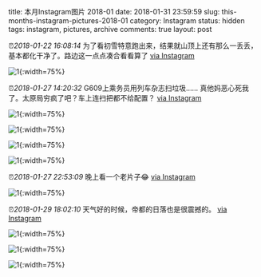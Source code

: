 title: 本月Instagram图片 2018-01
date: 2018-01-31 23:59:59
slug: this-months-instagram-pictures-2018-01
category: Instagram
status: hidden
tags: instagram, pictures, archive
comments: true
layout: post

⏰_2018-01-22 16:08:14_ 为了看初雪特意跑出来，结果就山顶上还有那么一丢丢，基本都化干净了。路边这一点点凑合看看算了
[via Instagram](https://www.instagram.com/p/BePpYFGDDXfjyonNw6BP43Ldwx91U4dxki0E2U0/)

![1](https://scontent-lax3-2.cdninstagram.com/vp/f3a803f0c0c3f1672b6aa2b48fb0ff0e/5DAB14CB/t51.2885-15/e35/26187274_162230901084292_446740696875925504_n.jpg?_nc_ht=scontent-lax3-2.cdninstagram.com){:width=75%}



⏰_2018-01-27 14:20:32_ G609上乘务员用列车杂志扫垃圾…… 真他妈恶心死我了。太原局穷疯了吧？车上连扫把都不给配置？
[via Instagram](https://www.instagram.com/p/BecVBnjjYwqHyTal3YvkU_IYZ5yJN8HeXOmd2I0/)

![1](https://scontent-lax3-2.cdninstagram.com/vp/825ed7f4300aab6f3e3a3257c5af4624/5DB4EF9F/t51.2885-15/e35/26866048_165353924190060_1724688768188809216_n.jpg?_nc_ht=scontent-lax3-2.cdninstagram.com){:width=75%}

![1](https://scontent-lax3-2.cdninstagram.com/vp/0baf05fca6622de8c177da8d2a99ac29/5DB760BB/t51.2885-15/e35/26332392_165058554120377_3971733091004710912_n.jpg?_nc_ht=scontent-lax3-2.cdninstagram.com){:width=75%}

![1](https://scontent-lax3-2.cdninstagram.com/vp/33c308a848a2483d78a065d4d703e5a4/5DA2AD10/t51.2885-15/e35/26863920_890892247747591_271099881911746560_n.jpg?_nc_ht=scontent-lax3-2.cdninstagram.com){:width=75%}

![1](https://scontent-lax3-2.cdninstagram.com/vp/e79b0af8e8349de5ab30cf11f3dcbc86/5DAC345D/t51.2885-15/e35/26863878_1674749295978140_7474731387107409920_n.jpg?_nc_ht=scontent-lax3-2.cdninstagram.com){:width=75%}

⏰_2018-01-27 22:53:09_ 晚上看一个老片子😂
[via Instagram](https://www.instagram.com/p/BedPsKmDWMRtTPIdFCaEbu4nhGxMT8SHzXINhA0/)

![1](https://scontent-lax3-2.cdninstagram.com/vp/51aac339b658ee8057a1d6c1a3a90f78/5DACF217/t51.2885-15/e35/26182856_1900212200290972_6824472990600658944_n.jpg?_nc_ht=scontent-lax3-2.cdninstagram.com){:width=75%}



⏰_2018-01-29 18:02:10_ 天气好的时候，帝都的日落也是很震撼的。
[via Instagram](https://www.instagram.com/p/Beh3-xXFWTyoiNYF-B-Tjlk4eVmJfpzAdHM0k00/)

![1](https://scontent-lax3-2.cdninstagram.com/vp/e61fdcaa953f69a9f4fda8a4d50acc4b/5DBFB3EF/t51.2885-15/e35/27578926_414968168934024_4492892707693264896_n.jpg?_nc_ht=scontent-lax3-2.cdninstagram.com){:width=75%}

![1](https://scontent-lax3-2.cdninstagram.com/vp/ec9c3f7550345b9db93f389d14daba48/5DB599D9/t51.2885-15/e35/26868794_569384833399769_1615486948355342336_n.jpg?_nc_ht=scontent-lax3-2.cdninstagram.com){:width=75%}

![1](https://scontent-lax3-2.cdninstagram.com/vp/76814a668c8a9fd9feb9a1f7b00ca498/5DBC0EA2/t51.2885-15/e35/27580035_162813164367015_1825012959340920832_n.jpg?_nc_ht=scontent-lax3-2.cdninstagram.com){:width=75%}


